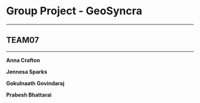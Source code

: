 # Group Project - GeoSyncra
_____________________________________

## TEAM07 
_____________________________________

**Anna Crafton**

**Jennesa Sparks**

**Gokulnaath Govindaraj**

**Prabesh Bhattarai**
